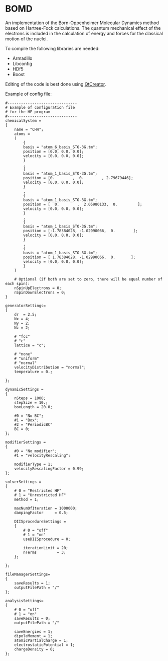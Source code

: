 BOMD
====
An implementation of the Born-Oppenheimer Molecular Dynamics method based on Hartree-Fock calculations. The quantum mechanical effect of the electrons is included in the calculation of energy and forces for the classical motion of the nuclei.


To compile the following libraries are needed:
- Armadillo
- Libconfig
- HDf5
- Boost

Editing of the code is best done using [QtCreator](http://qt-project.org/downloads).

Example of config file:
```
#-------------------------------
# Example of configuration file
# for the HF program
#-------------------------------
chemicalSystem =
{
    name = "CH4";
    atoms =
    (
        {
        basis = "atom_6_basis_STO-3G.tm";
        position = [0.0, 0.0, 0.0];
        velocity = [0.0, 0.0, 0.0];
        }
        ,
        {
        basis = "atom_1_basis_STO-3G.tm";
        position = [0.        ,  0.        , 2.79679446];
        velocity = [0.0, 0.0, 0.0];
        }
        ,
        {
        basis = "atom_1_basis_STO-3G.tm";
        position = [  0.        ,  2.05980133,  0.         ];
        velocity = [0.0, 0.0, 0.0];
        }
        ,
        {
        basis = "atom_1_basis_STO-3G.tm";
        position = [-1.78384028, -1.02990066,  0.        ];
        velocity = [0.0, 0.0, 0.0];
        }
        ,
        {
        basis = "atom_1_basis_STO-3G.tm";
        position = [ 1.78384028, -1.02990066,  0.       ];
        velocity = [0.0, 0.0, 0.0];
        }
    )

    # Optional (if both are set to zero, there will be equal number of each spin):
    nSpinUpElectrons = 0;
    nSpinDownElectrons = 0;
}

generatorSettings=
{
    dr  = 2.5;
    Nx = 4;
    Ny = 2;
    Nz = 2;

    # "fcc"
    # "c"
    lattice = "c";

    # "none"
    # "uniform"
    # "normal"
    velocityDistribution = "normal";
    temperature = 0.;

};

dynamicSettings =
{
    nSteps = 1000;
    stepSize = 10.;
    boxLength = 20.0;

    #0 = "No BC";
    #1 = "Box";
    #2 = "PeriodicBC"
    BC = 0;
};

modifierSettings =
{
    #0 = "No modifier";
    #1 = "velocityRescaling";

    modifierType = 1;
    velocityRescalingFactor = 0.99;
};

solverSettings =
{
    # 0 = "Restricted HF"
    # 1 = "Unrestricted HF"
    method = 1;

    maxNumOfIteration = 1000000;
    dampingFactor     = 0.5;

    DIISprocedureSettings =
    {
        # 0 = "off"
        # 1 = "on"
        useDIISprocedure = 0;

        iterationLimit = 20;
        nTerms         = 3;
    };

};

fileManagerSettings=
{
    saveResults = 1;
    outputFilePath = "/"
};

analysisSettings=
{
    # 0 = "off"
    # 1 = "on"
    saveResults = 0;
    outputFilePath = "/"

    saveEnergies = 1;
    dipoleMoment = 1;
    atomicPartialCharge = 1;
    electrostaticPotential = 1;
    chargeDensity = 0;
};

